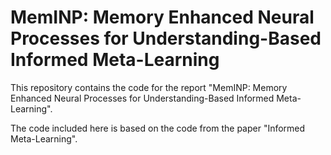 # MemINP: Memory Enhanced Neural Processes for Understanding-Based Informed Meta-Learning

This repository contains the code for the report "MemINP: Memory Enhanced Neural Processes for Understanding-Based Informed Meta-Learning".

The code included here is based on the code from the paper "Informed Meta-Learning".

<!-- # Informed Meta-Learning with INPs

This repository contains the code to reproduce the results of the regression exepriments presented in the paper.

## Synthetic Data
`jobs/run_sinusoids.sh` contais commands that need to be run to reproduce the experiments with synthetic data 

After training the models, results can be analyzed with the following two notebooks:
- `evaluation/evaluate_sinusoids.ipynb` contains the analysis of the base experiments 
- `evaluation/evaluate_sinusoids_dist_shift.ipynb` contains the analysis of the train/test distribution shift experiment

## Tempereatures
`jobs/run_temperatures.sh` contais commands that need to be run to reproduce the experiments with the tempereatures datasets 

After training the models, results can be analyzes with `evaluation/evaluate_temperature.ipynb` -->